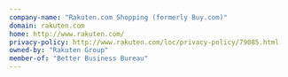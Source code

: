 ```yaml
---
company-name: "Rakuten.com Shopping (formerly Buy.com)"
domain: rakuten.com
home: http://www.rakuten.com/
privacy-policy: http://www.rakuten.com/loc/privacy-policy/79085.html
owned-by: "Rakuten Group"
member-of: "Better Business Bureau"
---
```




